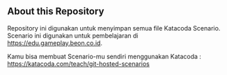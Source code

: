 ## About this Repository

Repository ini digunakan untuk menyimpan semua file Katacoda Scenario. Scenario ini digunakan untuk pembelajaran di https://edu.gameplay.beon.co.id.

Kamu bisa membuat Scenario-mu sendiri menggunakan Katacoda : https://katacoda.com/teach/git-hosted-scenarios